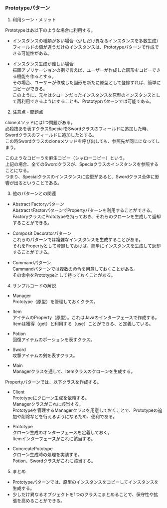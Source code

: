 ### Prototypeパターン

1. 利用シーン・メリット

Prototypeはあ以下のような場合に利用する。<br>
  - インスタンスの種類が多い場合（少しだけ異なるインスタンスを多数生成）<br>
  フィールドの値が違うだけのインスタンスは、Prototypeパターンで作成できる可能性がある。<br>

  - インスタンス生成が難しい場合<br>
  描画アプリケーションの例で言えば、ユーザーが作成した図形をコピーできる機能を作るとする。<br>
  その場合、ユーザーが作成した図形を新たに原型として登録すれば、簡単にコピーができる。<br>
  このように、元々はクローンだったインスタンスを原型のインスタンスとして再利用できるようにすることも、Prototyprパターンでは可能である。<br>


2. 注意点・問題点

cloneメソッドには1つ問題がある。<br>
必殺技あを表すクラスSpecialをSwordクラスのフィールドに追加した時、Swordクラスのフィールドに追加したとする。<br>
この時Swordクラスのcloneメソッドを呼び出しても、参照先が同じになってしまう。<br>

このようなコピーうを麻生コピー（シャローコピー）という。<br>
上記の場合、全てのSwordクラスが、Speciaクラスのインスタンスを参照することになる。<br>
つまり、Specialクラスのインスタンスに変更があると、Swordクラス全体に影響が出るということである。<br>

3. 他のパターンとの関連
  - Abstract Factoryパターン<br>
    Abstract tFactorパターンでPropertyパターンを利用することができる。<br>
    FactoryクラスにPrototypeを持っておき、それらのクローンを生成して返却することができる。<br>

  - Composit Decoratorパターン<br>
    これらのパターンでは複雑なインスタンスを生成することがある。<br>
    それをPropertyとして登録しておけば、簡単にインスタンスを生成して返却することができる。<br>

  - Commandパターン<br>
    Cammandパターンでは複数の命令を用意しておくことがある。<br>
    その命令をPrototypeとして持っておくことがある。<br>


4. サンプルコードの解説

  - Manager<br>
    Prototype（原型）を管理しておくクラス。<br>

  - Item<br>
    アイテムのProperty（原型）。これはJavaのインターフェースで作成する。<br>
    Itemは獲得（get）と利用する（use）ことができる、と定義している。<br>

  - Potion<br>
    回復アイテムのポーションを表すクラス。<br>

  - Sword<br>
    攻撃アイテムの剣を表すクラス。<br>

  - Main<br>
    Managerクラスを通して、Itemクラスのクローンを生成する。<br>

Propertyパターンでは、以下クラスを作成する。<br>

  - Client<br>
    Prototypeにクローン生成を依頼する。<br>
    Managerクラスがこれに該当する。<br>
    Prototypeを管理するManagerクラスを用意しておくことで、Prototypeの追加や削除などを行えるようになるため、便利である。<br>

  - Prototype<br>
    クローン生成のオンターフェースを定義しておく。<br>
    Itemインターフェースがこれに該当する。<br>

  - ConcreatePototype<br>
    クローン生成時の処理を実装する。<br>
    Potion、Swordクラスがこれに該当する。<br>

5. まとめ
  - Prototypeパターンでは、原型のインスタンスをコピーしてインスタンスを生成する。<br>
  - 少しだけ異なるオブジェクトを1つのクラスにまとめることで、保守性や拡張を高めることができる。<br>

